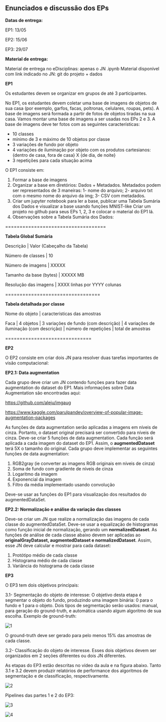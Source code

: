 ## Enunciados e discussão dos EPs
**Datas de entrega:**

EP1: 13/05

EP2: 15/06

EP3: 29/07



**Material de entrega:**

Material de entrega no eDisciplinas: apenas o JN .ipynb
Material disponível com link indicado no JN: git do projeto + dados


**EP1**

Os estudantes devem se organizar em grupos de até 3 participantes. 

No EP1, os estudantes devem coletar uma base de imagens de objetos de sua casa (por exemplo, garfos, facas, poltronas, celulares, roupas, pets). A base de imagens será formada a partir de fotos de objetos tiradas na sua casa. Vamos montar uma base de imagens a ser usadas nos EPs 2 e 3. A base de imagens deve ter fotos com as seguintes características:

 - 10 classes 
 - mínimo de 3 e máximo de 10 objetos por classe
 - 3 variações de fundo por objeto
 - 4 variações de iluminação por objeto com os produtos cartesianos: {dentro de casa, fora de casa} X {de dia, de noite}
 - 3 repetições para cada situação acima

O EP1 consiste em:

1. Formar a base de imagens
2. Organizar a base em diretórios: Dados + Metadados. Metadados podem ser representados de 3 maneiras: 1- nome do arquivo; 2- arquivo txt com o mesmo nome do arquivo da img; 3- CSV com metadados.
3. Criar um jupyter notebook para ler a base, publicar uma Tabela Sumária dos Dados e visualizar a base usando funções MNIST-like
Criar um projeto no github para seus EPs 1, 2, 3 e colocar o material do EP1 lá.
4. Observações sobre a Tabela Sumária dos Dados: 

===================================

**Tabela Global Sumária**

Descrição | Valor (Cabeçalho da Tabela)


Número de classes | 10

Número de imagens | XXXXX

Tamanho da base (bytes) | XXXXX MB

Resolução das imagens | XXXX linhas por YYYY colunas

=================================

**Tabela detalhada por classe**

Nome do objeto | características das amostras

Faca |  4 objetos | 3 variações de fundo (com descrição) | 4 variações de iluminação (com descrição) | número de repetições | total de amostras 

==============================

**EP2**

O EP2 consiste em criar dois JN para resolver duas tarefas importantes de visão computacional:

**EP2.1: Data augmentation**

Cada grupo deve criar um JN contendo funções para fazer data augmentation do dataset do EP1. Mais informações sobre Data Augmentation são encontradas aqui:

https://github.com/aleju/imgaug

https://www.kaggle.com/parulpandey/overview-of-popular-image-augmentation-packages

As funções de data augmentation serão aplicadas a imagens em níveis de cinza. Portanto, o dataset original precisará ser convertido para níveis de cinza. Deve-se criar 5 funções de data augmentation. Cada função será aplicada a cada imagem do dataset do EP1. Assim, o **augmentedDataset** terá 5X o tamanho do original. Cada grupo deve implementar as seguintes funções de data augmentation:

1. RGB2gray (ie converter as imagens RGB originais em níveis de cinza)
2. Soma de fundo com gradiente de níveis de cinza
3. Logaritmo da imagem
4. Exponencial da imagem
5. Filtro da média implementado usando convolução

Deve-se usar as funções do EP1 para visualização dos resultados do augmentedDataSet.

**EP2.2: Normalização e análise da variação das classes**

Deve-se criar um JN que realize a normalização das imagens de cada classe do augmentedDataSet. Deve-se usar a equalização de histogramas como função inicial de normalização, gerando um **normalizedDataset**. As funções de análise de cada classe abaixo devem ser aplicadas ao **originalGrayDataset, augmentedDataset e normalizedDataset**. Assim, esse JN deve calcular e mostrar para cada dataset:

1. Protótipo médio de cada classe
2. Histograma médio de cada classe
3. Variância do histograma de cada classe


**EP3**

O EP3 tem dois objetivos principais: 



3.1- Segmentação do objeto de interesse: O objetivo desta etapa é segmentar o  objeto do fundo, produzindo uma imagem binária: 0 para o fundo e 1 para o objeto. Dois tipos de segmentação serão usados: manual, para geração do ground-truth, e automática usando algum algoritmo de sua escolha. Exemplo de ground-truth:



![1](https://edisciplinas.usp.br/pluginfile.php/6004503/mod_wiki/intro/WhatsApp%20Image%202020-11-24%20at%2014.00.11.jpeg)



O ground-truth deve ser gerado para pelo menos 15% das amostras de cada classe. 



3.2- Classificação do objeto de interesse. Esses dois objetivos devem ser organizados em 2 seções diferentes ou dois JN diferentes. 



As etapas do EP3 estão descritas no vídeo da aula e na figura abaixo. Tanto 3.1 e 3.2 devem produzir relatórios de performance dos algoritmos de segmentação e de classificação, respectivamente.



![2](https://edisciplinas.usp.br/pluginfile.php/6004503/mod_wiki/intro/Captura%20de%20Tela%202020-11-24%20a%CC%80s%2015.03.23.png)



Pipelines das partes 1 e 2 do EP3: 


![3](https://edisciplinas.usp.br/pluginfile.php/6004503/mod_wiki/intro/EP3_pipeline-Page-1.png?time=1606242201124)

![4](https://edisciplinas.usp.br/pluginfile.php/6004503/mod_wiki/intro/EP3_pipeline-Page-2.png)


